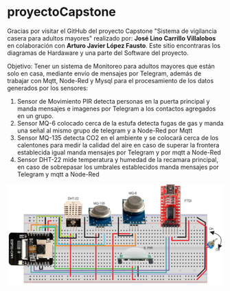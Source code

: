 # proyectoCapstone

Gracias por visitar el GitHub del proyecto Capstone "Sistema de vigilancia casera para adultos mayores" realizado por: **José Lino Carrillo Villalobos** en colaboración con **Arturo Javier López Fausto**. 
Este sitio encontraras  los diagramas de Hardaware y una parte del Software del proyecto.

Objetivo: Tener un sistema de Monitoreo para adultos mayores que están solo en casa, mediante envío de mensajes por Telegram, además de trabajar con Mqtt, Node-Red y Mysql para el procesamiento de los datos generados por los sensores:
1. Sensor de Movimiento PIR detecta personas en la puerta principal y manda mensajes e imagenes por Telegram a los contactos agregados en un grupo.
2. Sensor MQ-6 colocado cerca de la estufa  detecta fugas de gas y manda una señal al mismo grupo de telegram y a Node-Red por Mqtt
3. Sensor MQ-135 detecta CO2 en el ambiente y se colocará cerca de los calentones para medir la calidad del aire en caso de superar la frontera establecida igual manda mensajes por Telegram y por mqtt a Node-Red
4. Sensor DHT-22 mide temperatura y humedad de la recamara principal, en caso de sobrepasar los umbrales establecidos manda mensajes por Telegram y mqtt a Node-Red

![Circuito Principal](https://github.com/LinoCarrillo/proyectoCapstone/blob/main/imagenes/circuitoV3.png)


